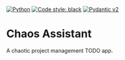 [![Python](https://github.com/MarekPikula/chaos-assistant/actions/workflows/python.yaml/badge.svg)](https://github.com/MarekPikula/chaos-assistant/actions/workflows/python.yaml)
[![Code style: black](https://img.shields.io/badge/code%20style-black-000000.svg)](https://github.com/psf/black)
[![Pydantic v2](https://img.shields.io/endpoint?url=https://raw.githubusercontent.com/pydantic/pydantic/main/docs/badge/v2.json)](https://pydantic.dev)
<!-- [![PyPI - Python Version]
(https://img.shields.io/pypi/pyversions/chaos-assistant.svg)]
(https://pypi.org/project/chaos-assistant) -->

# Chaos Assistant

A chaotic project management TODO app.
